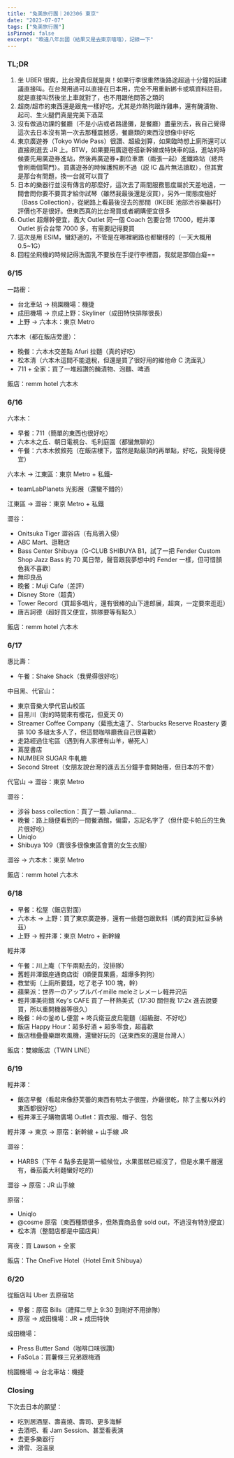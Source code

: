 ```yaml
---
title: "兔美旅行團｜202306 東京"
date: "2023-07-07"
tags: ["兔美旅行團"]
isPinned: false
excerpt: "睽違八年出國（結果又是去東京嘻嘻），記錄一下"
---
```


### TL;DR
1. 坐 UBER 很爽，比台灣貴但就是爽！如果行李很重然後路途超過十分鐘的話建議直接叫。在台灣用過可以直接在日本用，完全不用重新綁卡或填資料註冊，就是直接叫然後坐上車就對了，也不用跟他問答之類的
1. 超商/超市的東西還是跟鬼一樣好吃，尤其是炸熱狗跟炸雞串，還有醃漬物、起司、生火腿們真是完美下酒菜
1. 沒有做過功課的餐廳（不是小店或者路邊攤，是餐廳）盡量別去，我自己覺得這次去日本沒有第一次去那種震撼感，餐廳類的東西沒想像中好吃
1. 東京廣遊券（Tokyo Wide Pass）很讚、超級划算，如果臨時想上廁所還可以直接刷進去 JR 上。BTW，如果要用廣遊卷搭新幹線或特快車的話，進站的時候要先用廣遊券進站，然後再廣遊券+劃位車票（兩張一起）進鐵路站（總共會刷兩個閘門）。買廣遊券的時候護照刷不過（説 IC 晶片無法讀取），但其實是那台有問題，換一台就可以買了
1. 日本的樂器行並沒有傳言的那麼好，這次去了兩間服務態度屬於天差地遠，一間會問你要不要買才給你試琴（雖然我最後還是沒買），另外一間態度極好（Bass Collection），從網路上看最後沒去的那間（IKEBE 池部渋谷樂器村）評價也不是很好。但東西真的比台灣買或者網購便宜很多
1. Outlet 超爆幹便宜，義大 Outlet 同一個 Coach 包要台幣 17000，輕井澤 Outlet 折合台幣 7000 多，有需要記得要買
1. 這次是用 ESIM，蠻舒適的，不管是在哪裡網路也都蠻穩的（一天大概用 0.5~1G）
1. 回程坐飛機的時候記得洗面乳不要放在手提行李裡面，我就是那個白癡==

### 6/15
一路衝：
- 台北車站 → 桃園機場：機捷
- 成田機場 → 京成上野：Skyliner（成田特快排隊很長）
- 上野 → 六本木：東京 Metro

六本木（都在飯店旁邊）：
- 晚餐：六本木交差點 Afuri 拉麵（真的好吃）
- 松本清（六本木這間不能退稅，但還是買了很好用的維他命 C 洗面乳）
- 711 + 全家：買了一堆超讚的醃漬物、泡麵、啤酒

飯店：remm hotel 六本木

### 6/16
六本木：

- 早餐：711（簡單的東西也很好吃）
- 六本木之丘、朝日電視台、毛利庭園（都蠻無聊的）
- 午餐：六本木敘敘苑（在飯店樓下，當然是點最頂的再單點，好吃，我覺得便宜）

 
六本木 → 江東區：東京 Metro + 私鐵- 
 
- teamLabPlanets 光影展（還蠻不錯的）

江東區 → 澀谷：東京 Metro + 私鐵

澀谷：

- Onitsuka Tiger 澀谷店（有烏鴉入侵）
- ABC Mart、逛鞋店
- Bass Center Shibuya（G-CLUB SHIBUYA B1，試了一把 Fender Custom Shop Jazz Bass 約 70 萬日幣，聲音跟我夢想中的 Fender 一樣，但可惜顏色我不喜歡）
- 無印良品
- 晚餐：Muji Cafe（差評）
- Disney Store（超貴）
- Tower Record（買超多唱片，還有很棒的山下達郎展，超爽，一定要來逛逛）
- 唐吉訶德（超好買又便宜，排隊要等有點久）

飯店：remm hotel 六本木

### 6/17
惠比壽：
- 午餐：Shake Shack（我覺得很好吃）

中目黑、代官山：

- 東京音樂大學代官山校區
- 目黑川（對的時間來有櫻花，但夏天 0）
- Streamer Coffee Company（藍瓶太遠了、Starbucks Reserve Roastery 要排 100 多組太多人了，但這間咖啡廳我自己很喜歡）
- 走路經過住宅區（遇到有人家裡有山羊，嚇死人）
- 蔦屋書店
- NUMBER SUGAR 牛軋糖
- Second Street（女朋友說台灣的進去五分鐘手會開始癢，但日本的不會）

代官山 → 澀谷：東京 Metro

澀谷：

- 涉谷 bass collection：買了一顆 Julianna…
- 晚餐：路上隨便看到的一間餐酒館，偏雷，忘記名字了（但什麼卡帕丘的生魚片很好吃）
- Uniqlo
- Shibuya 109（賣很多很像東區會賣的女生衣服）

澀谷 → 六本木：東京 Metro

飯店：remm hotel 六本木

### 6/18
- 早餐：松屋（飯店對面）
- 六本木 → 上野：買了東京廣遊券，還有一些麵包跟飲料（媽的買到紅豆多納茲）
- 上野 → 輕井澤：東京 Metro + 新幹線

輕井澤

- 午餐：川上庵（下午兩點去的，沒排隊）
- 舊輕井澤銀座通商店街（順便買果醬，超爆多狗狗）
- 教堂街（上廁所要錢，吃了老子 100 塊，幹）
- 蘋果派：世界一のアップルパイmille meleミレメーレ軽井沢店
- 輕井澤美術館 Key's CAFE 買了一杯熱美式（17:30 關但我 17:2x 進去說要買，所以重開機器等很久）
- 晚餐：峠の釜めし便當 + 咚兵衛豆皮烏龍麵（超級甜、不好吃）
- 飯店 Happy Hour：超多好酒 + 超多零食，超喜歡
- 飯店租疊疊樂跟吹風機，還蠻好玩的（送東西來的還是台灣人）

飯店：雙線飯店（TWIN LINE）

### 6/19
輕井澤：

- 飯店早餐（看起來像舒芙蕾的東西有明太子很腥，炸雞很乾，除了主餐以外的東西都很好吃）
- 輕井澤王子購物廣場 Outlet：買衣服、帽子、包包

輕井澤 → 東京 → 原宿：新幹線 + 山手線 JR

澀谷：
- HARBS（下午 4 點多去是第一組候位，水果蛋糕已經沒了，但是水果千層還有，番茄義大利麵蠻好吃的）

澀谷 → 原宿：JR 山手線

原宿：
- Uniqlo
- @cosme 原宿（東西種類很多，但熱賣商品會 sold out，不過沒有特別便宜）
- 松本清（整間店都是中國店員）

宵夜：買 Lawson + 全家

飯店：The OneFive Hotel（Hotel Emit Shibuya）

### 6/20
從飯店叫 Uber 去原宿站

- 早餐：原宿 Bills（禮拜二早上 9:30 到剛好不用排隊）
- 原宿 → 成田機場：JR + 成田特快

成田機場：

- Press Butter Sand（咖啡口味很讚）
- FaSoLa：買薯條三兄弟跟梅酒

桃園機場 → 台北車站：機捷

### Closing
下次去日本的願望：
- 吃到居酒屋、壽喜燒、壽司、更多海鮮
- 去酒吧、看 Jam Session、甚至看表演
- 去更多樂器行
- 滑雪、泡溫泉
